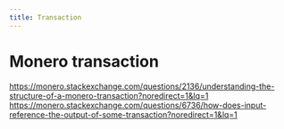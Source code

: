 ```yaml
---
title: Transaction
---
```

# Monero transaction

https://monero.stackexchange.com/questions/2136/understanding-the-structure-of-a-monero-transaction?noredirect=1&lq=1
https://monero.stackexchange.com/questions/6736/how-does-input-reference-the-output-of-some-transaction?noredirect=1&lq=1
